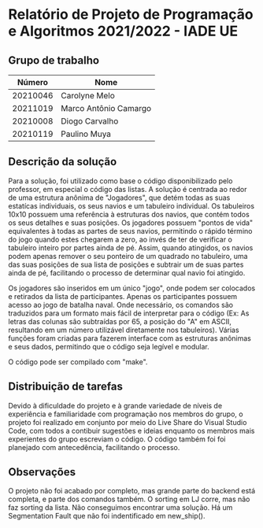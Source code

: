 # Relatório de Projeto de Programação e Algoritmos 2021/2022 - IADE UE

## Grupo de trabalho

|     Número     |           Nome            |
|----------------|---------------------------|
|    20210046    |   Carolyne Melo           |
|    20211019    |   Marco Antônio Camargo   |
|    20210008    |   Diogo Carvalho          |
|    20210119    |   Paulino Muya            |

## Descrição da solução
Para a solução, foi utilizado como base o código disponibilizado pelo professor, em especial o código das listas. A solução é centrada ao redor de uma estrutura anônima de "Jogadores", que detém todas as suas estatícas individuais, os seus navios e um tabuleiro individual. Os tabuleiros 10x10 possuem uma referência à estruturas dos navios, que contém todos os seus detalhes e suas posições. Os jogadores possuem "pontos de vida" equivalentes à todas as partes de seus navios, permitindo o rápido término do jogo quando estes chegarem a zero, ao invés de ter de verificar o tabuleiro inteiro por partes ainda de pé. Assim, quando atingidos, os navios podem apenas remover o seu ponteiro de um quadrado no tabuleiro, uma das suas posições de sua lista de posições e subtrair um de suas partes ainda de pé, facilitando o processo de determinar qual navio foi atingido.

Os jogadores são inseridos em um único "jogo", onde podem ser colocados e retirados da lista de participantes. Apenas os participantes
possuem acesso ao jogo de batalha naval. Onde necessário, os comandos são traduzidos para um formato mais fácil de interpretar para o código (Ex: As letras das colunas são subtraídas por 65, a posição do "A" em ASCII, resultando em um número utilizável diretamente nos tabuleiros). Várias funções foram criadas para fazerem interface com as estruturas anônimas e seus dados, permitindo que o código seja legível e modular.

O código pode ser compilado com "make".

## Distribuição de tarefas
Devido à dificuldade do projeto e à grande variedade de níveis de experiência e familiaridade com programação nos membros do grupo, o projeto foi realizado em conjunto por meio do Live Share do Visual Studio Code, com todos a contibuir sugestões e ideias enquanto os membros mais experientes do grupo escreviam o código. O código também foi foi planejado com antecedência, facilitando o processo.

## Observações
O projeto não foi acabado por completo, mas grande parte do backend está completa, e parte dos comandos também.
O sorting em LJ corre, mas não faz sorting da lista. Não conseguimos encontrar uma solução. Há um Segmentation Fault que não foi indentificado em new_ship().